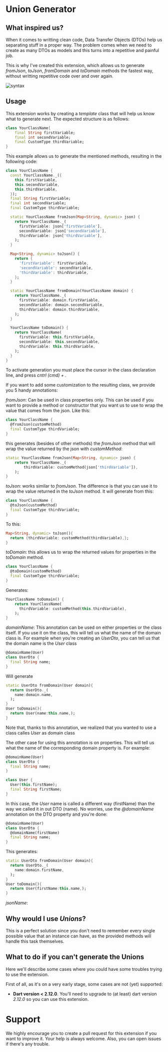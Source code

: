 # Union Generator

## What inspired us?

When it comes to writting clean code, Data Transfer Objects (DTOs) help us separating stuff in a proper way. The problem comes when we need to create as many DTOs as models and this turns into a repetitive and painful job.

This is why I've created this extension, which allows us to generate _fromJson_, _toJson_, _fromDomain_ and _toDomain_ methods the fastest way, without writting repetitive code over and over again.

![syntax](assets/demonstration.gif)

## Usage

This extension works by creating a _template_ class that will help us know what to generate next. The expected structure is as follows:

```dart
class YourClassName{
    final String firstVariable;
    final int secondVariable;
    final CustomType thirdVariable;
}
```

This example allows us to generate the mentioned methods, resulting in the following code:

```dart
class YourClassName {
  const YourClassName._({
    this.firstVariable,
    this.secondVariable,
    this.thirdVariable,
  });
  final String firstVariable;
  final int secondVariable;
  final CustomType thirdVariable;

  static YourClassName fromJson(Map<String, dynamic> json) {
    return YourClassName._(
      firstVariable: json['firstVariable'],
      secondVariable: json['secondVariable'],
      thirdVariable: json['thirdVariable'],
    );
  }

  Map<String, dynamic> toJson() {
    return {
      'firstVariable': firstVariable,
      'secondVariable': secondVariable,
      'thirdVariable': thirdVariable,
    };
  }

  static YourClassName fromDomain(YourClassName domain) {
    return YourClassName._(
      firstVariable: domain.firstVariable,
      secondVariable: domain.secondVariable,
      thirdVariable: domain.thirdVariable,
    );
  }

  YourClassName toDomain() {
    return YourClassName(
      firstVariable: this.firstVariable,
      secondVariable: this.secondVariable,
      thirdVariable: this.thirdVariable,
    );
  }
}
```

To activate generation you must place the cursor in the class declaration line, and press _cntrl (cmd) + ._

If you want to add some customization to the resulting class, we provide you 5 handy annotations:

_fromJson_: Can be used in class properties only. This can be used if you want to provide a method or constructor that you want us to use to wrap the value that comes from the json. Like this:

```dart
class YourClassName {
  @fromJson(customMethod)
  final CustomType thirdVariable;
}

```

this generates (besides of other methods) the _fromJson_ method that will wrap the value returned by the json with _customMethod_:

```dart
static YourClassName fromJson(Map<String, dynamic> json) {
    return YourClassName._(
        thirdVariable: customMethod(json['thirdVariable']),
    );
}
```

_toJson_: works similar to _fromJson_. The difference is that you can use it to wrap the value returned in the _toJson_ method. It will generate from this:

```dart
class YourClassName {
  @toJson(customMethod)
  final CustomType thirdVariable;
}
```

To this:

```dart
Map<String, dynamic> toJson(){
  return {thirdVariable: customMethod(thirdVariable),};
}
```

_toDomain_: this allows us to wrap the returned values for properties in the _toDomain_ method.

```dart
class YourClassName {
  @toDomain(customMethod)
  final CustomType thirdVariable;
}
```

Generates:

```dart
YourClassName toDomain() {
    return YourClassName(
      thirdVariable: customMethod(this.thirdVariable),
    );
}
```

_domainName_: This annotation can be used on either properties or the class itself.
If you use it on the class, this will tell us what the name of the domain class is. For example when you're creating an _UserDto_, you can tell us that the domain name is the _User_ class

```dart
@domainName(User)
class UserDto {
  final String name;
}
```

Will generate

```dart
static UserDto fromDomain(User domain){
  return UserDto._(
    name:domain.name,
  );
}
User toDomain(){
  return User(name:this.name,);
}
```

Note that, thanks to this annotation, we realized that you wanted to use a class calles _User_ as domain class

The other case for using this annotation is on properties. This will tell us what the name of the corresponding domain property is. For example:

```dart
@domainName(User)
class UserDto {
  final String name;
}

class User {
  User(this.firstName);
  final String firstName;
}
```

In this case, the _User_ name is called a different way (firstName) than the way we called it in out DTO (name). No worries, use the _@domainName_ annotation on the DTO property and you're done:

```dart
@domainName(User)
class UserDto {
  @domainName(firstName)
  final String name;
}
```

This generates:

```dart
static UserDto fromDomain(User domain){
  return UserDto._(
    name:domain.firstName,
  );
}
User toDomain(){
  return User(firstName:this.name,);
}
```

_jsonName_:

## Why would I use _Unions_?

This is a perfect solution since you don't need to remember every single possible value that an instance can have, as the provided methods will handle this task themselves.

## What to do if you can't generate the Unions

Here we'll describe some cases where you could have some troubles trying to use the extension.

First of all, as it's on a very early stage, some cases are not (yet) supported:

- **Dart version < 2.12.0**. You'll need to upgrade to (at least) dart version _2.12.0_ so you can use this extension.

# Support

We highly encourage you to create a pull request for this extension if you want to improve it. Your help is always welcome. Also, you can open issues if there's any trouble.
